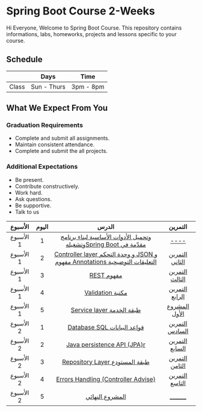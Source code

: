 # Spring Boot Course 2-Weeks 
Hi Everyone, Welcome to Spring Boot Course. This repository contains informations, labs, homeworks, projects and lessons specific to your course.

## Schedule
|  | Days | Time |
| --- | ------------- | ------------- |
| Class | Sun - Thurs  | 3pm - 8pm  |


## What We Expect From You
### Graduation Requirements
* Complete and submit all assignments.
* Maintain consistent attendance.
* Complete and submit the all projects.
### Additional Expectations
* Be present.
* Contribute constructively.
* Work hard.
* Ask questions.
* Be supportive.
* Talk to us


| الأسبوع| اليوم | الدرس |التمرين |
|:-----:|:---:|:------:|:------:|
| الأسبوع 1| 1   |[ وتحميل الأدوات الأساسية لبناء برنامج وتشغيلهSpring Boot مقدّمة في   ](https://github.com/Tuwaiq-Academy-Training/Spring-Boot-Introduction)|[----](https://github.com/Tuwaiq-Academy-Training/Java-Course-Exercise-1) |
| الأسبوع 1| 2   |[ Controller layer و وحدة التحكم  JSON و مفهوم Annotations التعليقات التوضيحية ](https://github.com/Tuwaiq-Academy-Training/Spring-Boot-Annotations-JSON-Controller)|[التمرين الثاني](https://github.com/Tuwaiq-Academy-Training/Java-Course-Exercise-2)|
| الأسبوع 1| 3   |[ REST مفهوم](https://github.com/Tuwaiq-Academy-Training/Spring-Boot-REST)|[التمرين الثالث](https://github.com/Tuwaiq-Academy-Training/Java-Course-Exercise-3)|
| الأسبوع 1| 4   |[ Validation مكتبة](https://github.com/Tuwaiq-Academy-Training/Spring-Boot-Validation)| [التمرين الرابع](https://github.com/Tuwaiq-Academy-Training/Java-Course-Exercise-4)|
| الأسبوع 1| 5   |[ Service layer طبقة الخدمة ](https://github.com/Tuwaiq-Academy-Training/Spring-Boot-Service-Layer) |[المشروع الأول](https://github.com/Tuwaiq-Academy-Training/Java-Course-Exercise-5)|
| الأسبوع 2| 1   |[ Database SQL قواعد البيانات ](https://github.com/Tuwaiq-Academy-Training/Spring-Boot-SQL)|[التمرين السادس](https://github.com/Tuwaiq-Academy-Training/Java-Course-Exercise-6)|
| الأسبوع 2| 2   |[Java persistence API (JPA)r](https://github.com/Tuwaiq-Academy-Training/Spring-Boot-JPA)|[التمرين السابع](https://github.com/Tuwaiq-Academy-Training/Java-Course-Exercise-7)|
| الأسبوع 2| 3   |[ Repository Layer طبقة المستودع  ](https://github.com/Tuwaiq-Academy-Training/Spring-Boot-Repository)|[التمرين الثامن](https://github.com/Tuwaiq-Academy-Training/Java-Course-Exercise-8)|
| الأسبوع 2| 4   |[Errors Handling (Controller Advise)   ](https://github.com/Tuwaiq-Academy-Training/Spring-Boot-Errors-Handling)|[التمرين التاسع](https://github.com/Tuwaiq-Academy-Training/Java-Course-Exercise-9)|
| الأسبوع 2| 5   |[المشروع النهائي  ](https://github.com/Tuwaiq-Academy-Training/Spring-Boot-Final-Project)|[ ______ ](https://github.com/Tuwaiq-Academy-Training/Java-Course-Exercise-10)|

